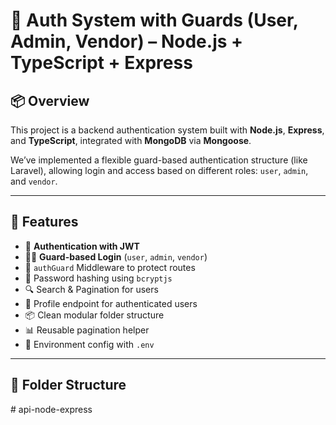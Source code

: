# 🔐 Auth System with Guards (User, Admin, Vendor) – Node.js + TypeScript + Express

## 📦 Overview

This project is a backend authentication system built with **Node.js**, **Express**, and **TypeScript**, integrated with **MongoDB** via **Mongoose**.

We’ve implemented a flexible guard-based authentication structure (like Laravel), allowing login and access based on different roles: `user`, `admin`, and `vendor`.

---

## 🚀 Features

- 🔑 **Authentication with JWT**
- 👮‍♂️ **Guard-based Login** (`user`, `admin`, `vendor`)
- 🔐 `authGuard` Middleware to protect routes
- 🔁 Password hashing using `bcryptjs`
- 🔍 Search & Pagination for users
- 📄 Profile endpoint for authenticated users
- 📦 Clean modular folder structure
- 📊 Reusable pagination helper
- 📁 Environment config with `.env`

---

## 📁 Folder Structure
#   a p i - n o d e - e x p r e s s  
 